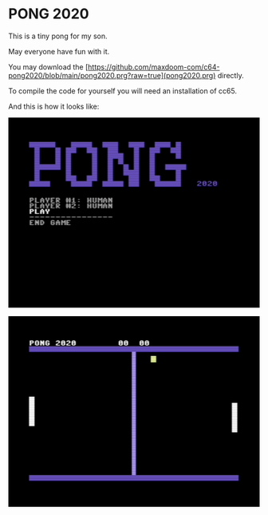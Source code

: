 # PONG 2020

This is a tiny pong for my son.

May everyone have fun with it.

You may download the [https://github.com/maxdoom-com/c64-pong2020/blob/main/pong2020.prg?raw=true](pong2020.prg) directly.

To compile the code for yourself you will need an installation of cc65.

And this is how it looks like:

![docs/screeny-1.png](docs/screeny-1.png)

![docs/screeny-2.png](docs/screeny-2.png)

